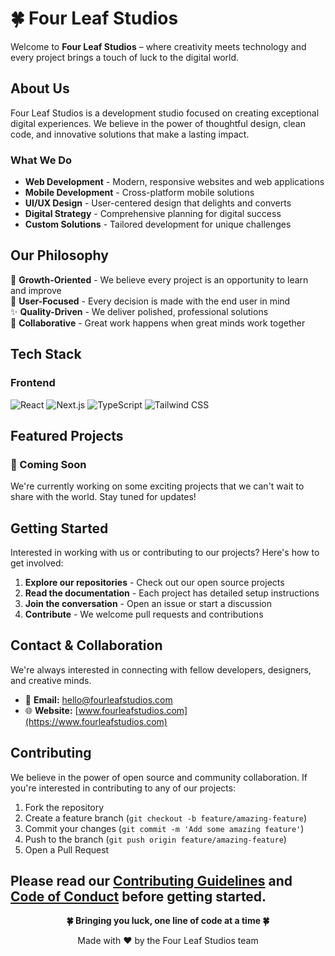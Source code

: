 # 🍀 Four Leaf Studios

Welcome to **Four Leaf Studios** – where creativity meets technology and every project brings a touch of luck to the digital world.

## About Us

Four Leaf Studios is a development studio focused on creating exceptional digital experiences. We believe in the power of thoughtful design, clean code, and innovative solutions that make a lasting impact.

### What We Do

- **Web Development** - Modern, responsive websites and web applications
- **Mobile Development** - Cross-platform mobile solutions
- **UI/UX Design** - User-centered design that delights and converts
- **Digital Strategy** - Comprehensive planning for digital success
- **Custom Solutions** - Tailored development for unique challenges

## Our Philosophy

🌱 **Growth-Oriented** - We believe every project is an opportunity to learn and improve  
🎯 **User-Focused** - Every decision is made with the end user in mind  
✨ **Quality-Driven** - We deliver polished, professional solutions  
🤝 **Collaborative** - Great work happens when great minds work together

## Tech Stack

### Frontend

![React](https://img.shields.io/badge/React-20232A?style=for-the-badge&logo=react&logoColor=61DAFB)
![Next.js](https://img.shields.io/badge/Next.js-000000?style=for-the-badge&logo=next.js&logoColor=white)
![TypeScript](https://img.shields.io/badge/TypeScript-007ACC?style=for-the-badge&logo=typescript&logoColor=white)
![Tailwind CSS](https://img.shields.io/badge/Tailwind_CSS-38B2AC?style=for-the-badge&logo=tailwind-css&logoColor=white)

## Featured Projects

### 🌟 Coming Soon

We're currently working on some exciting projects that we can't wait to share with the world. Stay tuned for updates!

<!-- Example project structure - uncomment and customize when you have projects to showcase
### Project Name
Brief description of what this project does and why it's awesome.

**Tech Stack:** React, Node.js, PostgreSQL
**Live Demo:** [link-to-demo](https://example.com)
**Repository:** [link-to-repo](https://github.com/four-leaf-studios/project-name)

---
-->

## Getting Started

Interested in working with us or contributing to our projects? Here's how to get involved:

1. **Explore our repositories** - Check out our open source projects
2. **Read the documentation** - Each project has detailed setup instructions
3. **Join the conversation** - Open an issue or start a discussion
4. **Contribute** - We welcome pull requests and contributions

## Contact & Collaboration

We're always interested in connecting with fellow developers, designers, and creative minds.

- 📧 **Email:** [hello@fourleafstudios.com](mailto:hello@fourleafstudios.com)
- 🌐 **Website:** [www.fourleafstudios.com](https://www.fourleafstudios.com)

## Contributing

We believe in the power of open source and community collaboration. If you're interested in contributing to any of our projects:

1. Fork the repository
2. Create a feature branch (`git checkout -b feature/amazing-feature`)
3. Commit your changes (`git commit -m 'Add some amazing feature'`)
4. Push to the branch (`git push origin feature/amazing-feature`)
5. Open a Pull Request

Please read our [Contributing Guidelines](CONTRIBUTING.md) and [Code of Conduct](CODE_OF_CONDUCT.md) before getting started.
---

<div align="center">
  <p><strong>🍀 Bringing you luck, one line of code at a time 🍀</strong></p>
  <p>Made with ❤️ by the Four Leaf Studios team</p>
</div>
